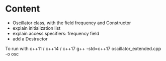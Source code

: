 <H1>Content</H1>

* Oscillator class, with the field frequency and Constructor
* explain initialization list
* explain access specifiers: frequency field
* add a Destructor


To run with c++11 / c++14 / c++17
g++ -std=c++17  oscillator_extended.cpp -o osc
